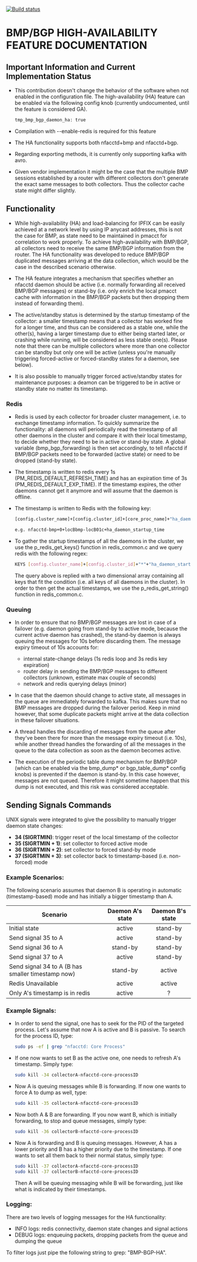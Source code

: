 [![Build status](https://github.com/pmacct/pmacct/workflows/ci/badge.svg?branch=master)](https://github.com/pmacct/pmacct/actions)

BMP/BGP HIGH-AVAILABILITY FEATURE DOCUMENTATION 
=============
## Important Information and Current Implementation Status

* This contribution doesn't change the behavior of the software when not enabled in the configuration file. The high-availability (HA) feature can be enabled via the following config knob (currently undocumented, until the feature is considered GA). 
  ```bash
  tmp_bmp_bgp_daemon_ha: true
  ```
* Compilation with --enable-redis is required for this feature

* The HA functionality supports both nfacctd+bmp and nfacctd+bgp.

* Regarding exporting methods, it is currently only supporting kafka with avro.

* Given vendor implementation it might be the case that the multiple BMP sessions established by a router with different collectors don't generate the exact same messages to both collectors. Thus the collector cache state might differ slightly.

## Functionality

  * While high-availability (HA) and load-balancing for IPFIX can be easily achieved at a network level by using IP anycast addresses, this is not the case for BMP, as state need to be maintained in pmacct for correlation to work properly. To achieve high-availability with BMP/BGP, all collectors need to receive the same BMP/BGP information from the router. The HA functionality was developed to reduce BMP/BGP duplicated messages arriving at the data collection, which would be the case in the described scenario otherwise.

  * The HA feature integrates a mechanism that specifies whether an nfacctd daemon should be active (i.e. normally forwarding all received BMP/BGP messages) or stand-by (i.e. only enrich the local pmacct cache with information in the BMP/BGP packets but then dropping them instead of forwarding them).

  * The active/standby status is determined by the startup timestamp of the collector: a smaller timestamp means that a collector has worked fine for a longer time, and thus can be considered as a stable one, while the other(s), having a larger timestamp due to either being started later, or crashing while running, will be considered as less stable one(s). Please note that there can be multiple collectors where more than one collector can be standby but only one will be active (unless you're manually triggering forced-active or forced-standby states for a daemon, see below).

  * It is also possible to manually trigger forced active/standby states for maintenance purposes: a deamon can be triggered to be in active or standby state no matter its timestamp.

### Redis
  * Redis is used by each collector for broader cluster management, i.e. to exchange timestamp information. To quickly summarize the functionality: all daemons will periodically read the timestamp of all other daemons in the cluster and compare it with their local timestamp, to decide whether they need to be in active or stand-by state. A global variable (bmp_bgp_forwarding) is then set accordingly, to tell nfacctd if BMP/BGP packets need to be forwarded (active state) or need to be dropped (stand-by state).

  * The timestamp is written to redis every 1s (PM_REDIS_DEFAULT_REFRESH_TIME) and has an expiration time of 3s (PM_REDIS_DEFAULT_EXP_TIME). If the timestamp expires, the other daemons cannot get it anymore and will assume that the daemon is offline.

  * The timestamp is written to Redis with the following key:
    ```bash
    [config.cluster_name]+[config.cluster_id]+[core_proc_name]+"ha_daemon_startup_time"

    e.g. nfacctd-bmp+0+locBbmp-locB01c+ha_daemon_startup_time
    ```

  * To gather the startup timestamps of all the daemons in the cluster, we use the p_redis_get_keys() function in redis_common.c and we query redis with the following regex:
    ```bash
    KEYS [config.cluster_name]+[config.cluster_id]+"*"+"ha_daemon_startup_time"
    ```
    The query above is replied with a two dimensional array containing all keys that fit the condition (i.e. all keys of all daemons in the cluster). In order to then get the actual timestamps, we use the p_redis_get_string() function in redis_common.c.

### Queuing
  
  * In order to ensure that no BMP/BGP messages are lost in case of a failover (e.g. daemon going from stand-by to active mode, because the current active daemon has crashed), the stand-by daemon is always queuing the messages for 10s before discarding them. The message expiry timeout of 10s accounts for:
    * internal state-change delays (1s redis loop and 3s redis key expiration)
    * router delay in sending the BMP/BGP messages to different collectors (unknown, estimate max couple of seconds)
    * network and redis querying delays (minor)

  * In case that the daemon should change to active state, all messages in the queue are immediately forwarded to kafka. This makes sure that no BMP messages are dropped during the failover period. Keep in mind however, that some duplicate packets might arrive at the data collection in these failover situations.

  * A thread handles the discarding of messages from the queue after they've been there for more than the message expiry timeout (i.e. 10s), while another thread handles the forwarding of all the messages in the queue to the data collection as soon as the daemon becomes active.

  * The execution of the periodic table dump mechanism for BMP/BGP (which can be enabled via the bmp_dump* or bgp_table_dump* config knobs) is prevented if the daemon is stand-by. In this case however, messages are not queued. Therefore it might sometime happen that this dump is not executed, and this risk was considered acceptable.


## Sending Signals Commands
UNIX signals were integrated to give the possibility to manually trigger daemon state changes:

* **34 (SIGRTMIN)**: trigger reset of the local timestamp of the collector
* **35 (SIGRTMIN + 1)**: set collector to forced active mode
* **36 (SIGRTMIN + 2)**: set collector to forced stand-by mode
* **37 (SIGRTMIN + 3)**: set collector back to timestamp-based (i.e. non-forced) mode

### Example Scenarios:
The following scenario assumes that daemon B is operating in automatic (timestamp-based) mode and has initially a bigger timestamp than A.

| Scenario  | Daemon A's state  |  Daemon B's state  |
|-----------|:-----------------:|:-----------------------:|
|  Initial state     |  active     | stand-by |
|  Send signal 35 to A | active   | stand-by |
|  Send signal 36 to A   | stand-by  | stand-by |
|  Send signal 37 to A   | active  | stand-by |
|  Send signal 34 to A (B has smaller timestamp now)  |    stand-by       | active |
|  Redis Unavailable |  active     | active |
|  Only A's timestamp is in redis |    active       | ? |

### Example Signals:
* In order to send the signal, one has to seek for the PID of the targeted process. Let's assume that now A is active and B is passive. To search for the process ID, type:
  ```bash
  sudo ps -ef | grep "nfacctd: Core Process"
  ```

* If one now wants to set B as the active one, one needs to refresh A's timestamp. Simply type:
  ```bash
  sudo kill -34 collectorA-nfacctd-core-processID
  ```

* Now A is queuing messages while B is forwarding. If now one wants to force A to dump as well, type:
  ```bash
  sudo kill -35 collectorA-nfacctd-core-processID
  ```

* Now both A & B are forwarding. If you now want B, which is initially forwarding, to stop and queue messages, simply type:
  ```bash
  sudo kill -36 collectorB-nfacctd-core-processID
  ```

* Now A is forwarding and B is queuing messages. However, A has a lower priority and B has a higher priority due to the timestamp. If one wants to set all them back to their normal status, simply type:
  ```bash
  sudo kill -37 collectorA-nfacctd-core-processID
  sudo kill -37 collectorB-nfacctd-core-processID
  ```
  Then A will be queuing messaging while B will be forwarding, just like what is indicated by their timestamps.

### Logging:

There are two levels of logging messages for the HA functionality: 

* INFO logs: redis connectivity, daemon state changes and signal actions
* DEBUG logs: enqueuing packets, dropping packets from the queue and dumping the queue

To filter logs just pipe the following string to grep: "BMP-BGP-HA".
